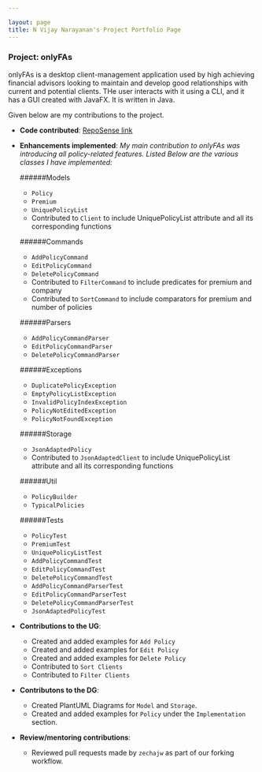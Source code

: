 ```yaml
---

layout: page
title: N Vijay Narayanan's Project Portfolio Page
---
```


### Project: onlyFAs

onlyFAs is a desktop client-management application used by high achieving financial advisors looking to maintain and develop good relationships with current and potential clients. THe user interacts with it using a CLI, and it has a GUI created with JavaFX. It is written in Java.

Given below are my contributions to the project.

- **Code contributed**: [RepoSense link](https://nus-cs2103-ay2122s2.github.io/tp-dashboard/?search=myc37&breakdown=true)

- **Enhancements implemented**:
  *My main contribution to onlyFAs was introducing all policy-related features. Listed Below are the various classes 
  I have implemented:*
  
  ######Models
  - `Policy`
  - `Premium`
  - `UniquePolicyList`
  - Contributed to `Client` to include UniquePolicyList attribute and all its corresponding functions

  ######Commands
  - `AddPolicyCommand`
  - `EditPolicyCommand`
  - `DeletePolicyCommand`
  - Contributed to `FilterCommand` to include predicates for premium and company
  - Contributed to `SortCommand` to include comparators for premium and number of policies

  ######Parsers
  - `AddPolicyCommandParser`
  - `EditPolicyCommandParser`
  - `DeletePolicyCommandParser`

  ######Exceptions
  - `DuplicatePolicyException`
  - `EmptyPolicyListException`
  - `InvalidPolicyIndexException`
  - `PolicyNotEditedException`
  - `PolicyNotFoundException`

  ######Storage
    - `JsonAdaptedPolicy`
    - Contributed to `JsonAdaptedClient` to include UniquePolicyList attribute and all its corresponding functions

  ######Util
    - `PolicyBuilder`
    - `TypicalPolicies`

  ######Tests
  - `PolicyTest`
  - `PremiumTest`
  - `UniquePolicyListTest`
  - `AddPolicyCommandTest`
  - `EditPolicyCommandTest`
  - `DeletePolicyCommandTest`
  - `AddPolicyCommandParserTest`
  - `EditPolicyCommandParserTest`
  - `DeletePolicyCommandParserTest`
  - `JsonAdaptedPolicyTest`
  
  
- **Contributions to the UG**:

  - Created and added examples for `Add Policy`
  - Created and added examples for `Edit Policy`
  - Created and added examples for `Delete Policy`
  - Contributed to `Sort Clients`
  - Contributed to `Filter Clients`


- **Contributons to the DG**:

  - Created PlantUML Diagrams for `Model` and `Storage`.
  - Created and added examples for `Policy` under the `Implementation` section.

  
- **Review/mentoring contributions**:

  - Reviewed pull requests made by `zechajw` as part of our forking workflow.

